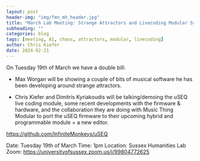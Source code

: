 ```yaml
---
layout: post
header-img: "img/fmn_mh_header.jpg"
title: "March Lab Meeting: Strange Attractors and Livecoding Modular Synths"
subheading: ""
categories: blog
tags: [meeting, AI, chaos, attractors, modular, livecoding]
author: Chris Kiefer
date: 2024-02-21
---
```


On Tuesday 19th of March we have a double bill:

- Max Worgan will be showing a couple of bits of musical software he has been developing around strange attractors.

- Chris Kiefer and Dimitris Kyriakoudis will be talking/demoing the uSEQ live coding module, some recent developments with the firmware & hardware, and the collaboration they are doing with Music Thing Modular to port the uSEQ firmware to their upcoming hybrid and programmable module + a new editor. 

<a href="https://github.com/lnfiniteMonkeys/uSEQ">https://github.com/lnfiniteMonkeys/uSEQ</a>

Date: Tuesday 19th of March
Time: 1pm
Location: Sussex Humanities Lab
Zoom: https://universityofsussex.zoom.us/j/99804772625



